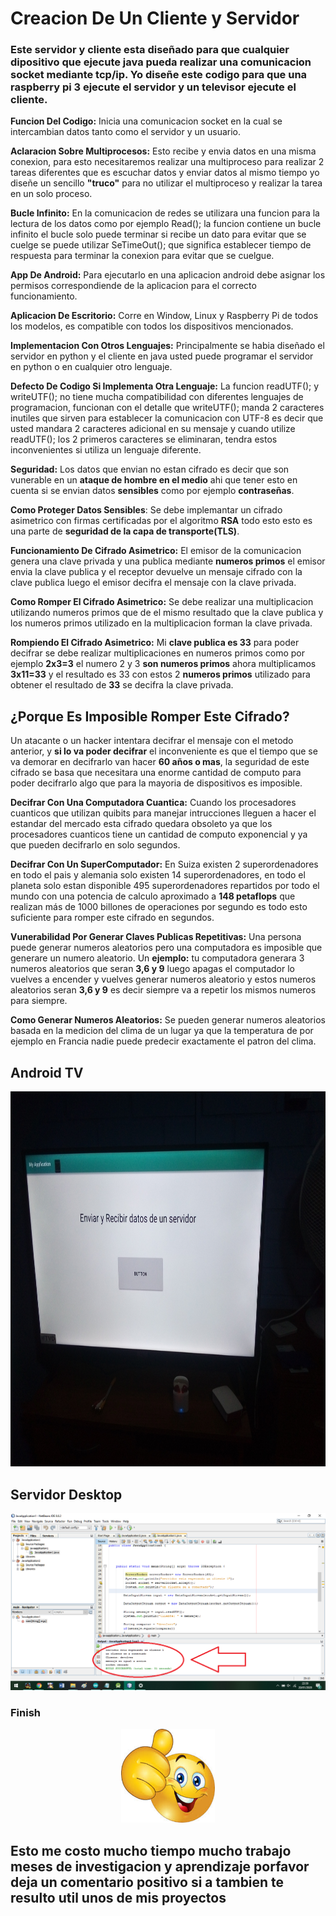 # Creacion De Un Cliente y Servidor

### Este servidor y cliente esta diseñado para que cualquier dipositivo que ejecute java pueda realizar una comunicacion socket mediante tcp/ip. Yo diseñe este codigo para que una raspberry pi 3 ejecute el servidor y un televisor ejecute el cliente.

**Funcion Del Codigo:** Inicia una comunicacion socket en la cual se intercambian datos tanto como el servidor y un usuario.

**Aclaracion Sobre Multiprocesos:** Esto recibe y envia datos en una misma conexion, para esto necesitaremos realizar una multiproceso para realizar 2 tareas diferentes que es escuchar datos y enviar datos al mismo tiempo yo diseñe un sencillo **"truco"** para no utilizar el multiproceso y realizar la tarea en un solo proceso.

**Bucle Infinito:** En la comunicacion de redes se utilizara una funcion para la lectura de los datos como por ejemplo Read(); la funcion contiene un bucle infinito el bucle solo puede terminar si recibe un dato para evitar que se cuelge se puede utilizar SeTimeOut(); que significa establecer tiempo de respuesta para terminar la conexion para evitar que se cuelgue.

**App De Android:** Para ejecutarlo en una aplicacion android debe asignar los permisos correspondiende de la aplicacion para el correcto funcionamiento.

**Aplicacion De Escritorio:** Corre en Window, Linux y Raspberry Pi de todos los modelos, es compatible con todos los dispositivos mencionados.

**Implementacion Con Otros Lenguajes:** Principalmente se habia diseñado el servidor en python y el cliente en java usted puede programar el servidor en python o en cualquier otro lenguaje.

**Defecto De Codigo Si Implementa Otra Lenguaje:** La funcion readUTF(); y writeUTF(); no tiene mucha compatibilidad con diferentes lenguajes de programacion, funcionan con el detalle que writeUTF(); manda 2 caracteres inutiles que sirven para establecer la comunicacion con UTF-8 es decir que usted mandara 2 caracteres adicional en su mensaje y cuando utilize readUTF(); los 2 primeros caracteres se eliminaran, tendra estos inconvenientes si utiliza un lenguaje diferente.

**Seguridad:** Los datos que envian no estan cifrado es decir que son vunerable en un **ataque de hombre en el medio** ahi que tener esto en cuenta si se envian datos **sensibles** como por ejemplo **contraseñas**.

**Como Proteger Datos Sensibles**: Se debe implemantar un cifrado asimetrico con firmas certificadas por el algoritmo **RSA** todo esto esto es una parte de **seguridad de la capa de transporte(TLS)**.

**Funcionamiento De Cifrado Asimetrico:** El emisor de la comunicacion genera una clave privada y una publica mediante **numeros primos** el emisor envia la clave publica y el receptor devuelve un mensaje cifrado con la clave publica luego el emisor decifra el mensaje con la clave privada.

**Como Romper El Cifrado Asimetrico:** Se debe realizar una multiplicacion utilizando numeros primos que de el mismo resultado que la clave publica y los numeros primos utilizado en la multiplicacion forman la clave privada.

**Rompiendo El Cifrado Asimetrico:** Mi **clave publica es 33** para poder decifrar se debe realizar multiplicaciones en numeros primos como por ejemplo **2x3=3** el numero 2 y 3 **son numeros primos** ahora multiplicamos **3x11=33** y el resultado es 33 con estos 2 **numeros primos** utilizado para obtener el resultado de **33** se decifra la clave privada.

## ¿Porque Es Imposible Romper Este Cifrado?

Un atacante o un hacker intentara decifrar el mensaje con el metodo anterior, y **si lo va poder decifrar** el inconveniente es que el tiempo que se va demorar en decifrarlo van hacer **60 años o mas**, la seguridad de este cifrado se basa que necesitara una enorme cantidad de computo para poder decifrarlo algo que para la mayoria de dispositivos es imposible.

**Decifrar Con Una Computadora Cuantica:** Cuando los procesadores cuanticos que utilizan quibits para manejar intrucciones lleguen a hacer el estandar del mercado esta cifrado quedara obsoleto ya que los procesadores cuanticos tiene un cantidad de computo exponencial y ya que pueden decifrarlo en solo segundos.

**Decifrar Con Un SuperComputador:** En Suiza existen 2 superordenadores en todo el pais y alemania solo existen 14 superordenadores, en todo el planeta solo estan disponible 495 superordenadores repartidos por todo el mundo con una potencia de calculo aproximado a **148 petaflops** que realizan más de 1000 billones de operaciones por segundo es todo esto suficiente para romper este cifrado en segundos.

**Vunerabilidad Por Generar Claves Publicas Repetitivas:** Una persona puede generar numeros aleatorios pero una computadora es imposible que generare un numero aleatorio. Un **ejemplo:** tu computadora generara 3 numeros aleatorios que seran **3,6 y 9** luego apagas el computador lo vuelves a encender y vuelves generar numeros aleatorio y estos numeros aleatorios seran **3,6 y 9** es decir siempre va a repetir los mismos numeros para siempre.

**Como Generar Numeros Aleatorios:** Se pueden generar numeros aleatorios basada en la medicion del clima de un lugar ya que la temperatura de por ejemplo en Francia nadie puede predecir exactamente el patron del clima.




## Android TV

<img src="https://github.com/IDiegoUlises/servidor-y-cliente-en-java/blob/master/Imagenes/Android%20TV.jpg" width="1000" height="600" />



## Servidor Desktop

![alt text](https://github.com/IDiegoUlises/servidor-y-cliente-en-java/blob/master/Imagenes/Desktop.png)

### Finish

<p align="center">
  <img width="150" height="150" src="https://github.com/IDiegoUlises/servidor-y-cliente-en-java/blob/master/Imagenes/Emoji-Positivo.png">
</p>

## Esto me costo mucho tiempo mucho trabajo meses de investigacion y aprendizaje porfavor deja un comentario positivo si a tambien te resulto util unos de mis proyectos   
